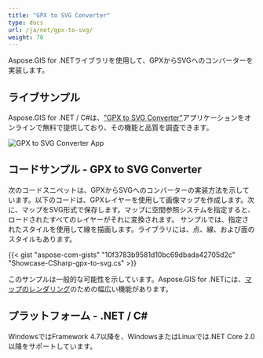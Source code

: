 ```yaml
---
title: "GPX to SVG Converter"
type: docs
url: /ja/net/gpx-to-svg/
weight: 70
---
```


Aspose.GIS for .NETライブラリを使用して、GPXからSVGへのコンバーターを実装します。

## **ライブサンプル**

Aspose.GIS for .NET / C#は、["GPX to SVG Converter"](https://products.aspose.app/gis/viewer/gpx-to-svg)アプリケーションをオンラインで無料で提供しており、その機能と品質を調査できます。

![GPX to SVG Converter App](viewer.png)

## **コードサンプル - GPX to SVG Converter**

次のコードスニペットは、GPXからSVGへのコンバーターの実装方法を示しています。以下のコードは、GPXレイヤーを使用して画像マップを作成します。次に、マップをSVG形式で保存します。マップに空間参照システムを指定すると、ロードされたすべてのレイヤーがそれに変換されます。
サンプルでは、指定されたスタイルを使用して線を描画します。ライブラリには、点、線、および面のスタイルもあります。

{{< gist "aspose-com-gists" "10f3783b9581d10bc69dbada42705d2c" "Showcase-CSharp-gpx-to-svg.cs" >}}

このサンプルは一般的な可能性を示しています。Aspose.GIS for .NETには、[マップのレンダリング](https://docs.aspose.com/gis/net/map-rendering/)のための幅広い機能があります。

## **プラットフォーム - .NET / C#**

WindowsではFramework 4.7以降を、WindowsまたはLinuxでは.NET Core 2.0以降をサポートしています。
